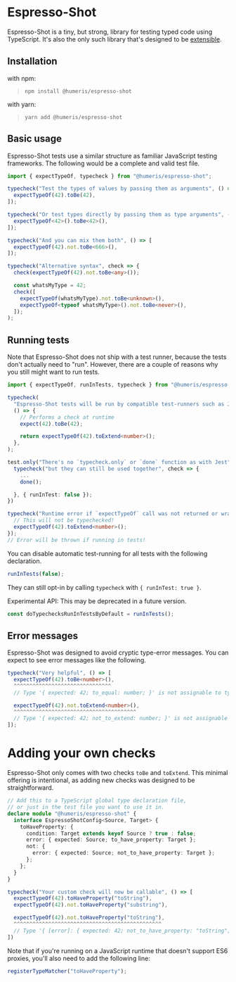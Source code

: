# Espresso-Shot
Espresso-Shot is a tiny, but strong, library for testing typed code using TypeScript. It's also the only such library that's designed to be [extensible](#adding-your-own-checks).

## Installation
with npm:
> `npm install @humeris/espresso-shot`

with yarn:
> `yarn add @humeris/espresso-shot`

## Basic usage
Espresso-Shot tests use a similar structure as familiar JavaScript testing frameworks. The following would be a complete and valid test file.
```ts
import { expectTypeOf, typecheck } from "@humeris/espresso-shot";

typecheck("Test the types of values by passing them as arguments", () => [
  expectTypeOf(42).toBe(42),
]);

typecheck("Or test types directly by passing them as type arguments", () => [
  expectTypeOf<42>().toBe<42>(),
]);

typecheck("And you can mix them both", () => [
  expectTypeOf(42).not.toBe<666>(),
]);

typecheck("Alternative syntax", check => {
  check(expectTypeOf(42).not.toBe<any>());

  const whatsMyType = 42;
  check([
    expectTypeOf(whatsMyType).not.toBe<unknown>(),
    expectTypeOf<typeof whatsMyType>().not.toBe<never>(),
  ]);
);
```

## Running tests
Note that Espresso-Shot does not ship with a test runner, because the tests don't actually need to "run". However, there are a couple of reasons why you still might want to run tests.
```ts
import { expectTypeOf, runInTests, typecheck } from "@humeris/espresso-shot";

typecheck(
  "Espresso-Shot tests will be run by compatible test-runners such as Jest",
  () => {
    // Performs a check at runtime
    expect(42).toBe(42);

    return expectTypeOf(42).toExtend<number>();
  },
);

test.only("There's no `typecheck.only` or `done` function as with Jest", done => {
  typecheck("but they can still be used together", check => {
    ...
    done();

  }, { runInTest: false });
})

typecheck("Runtime error if `expectTypeOf` call was not returned or wrapped in `check`", () => {
  // This will not be typechecked!
  expectTypeOf(42).toExtend<number>();
});
// Error will be thrown if running in tests!
```
You can disable automatic test-running for all tests with the following declaration.
```ts
runInTests(false);
```
They can still opt-in by calling `typecheck` with `{ runInTest: true }`.

Experimental API: This may be deprecated in a future version.
```ts
const doTypechecksRunInTestsByDefault = runInTests();
```

## Error messages
Espresso-Shot was designed to avoid cryptic type-error messages. You can expect to see error messages like the following.
```ts
typecheck("Very helpful", () => [
  expectTypeOf(42).toBe<number>(),
  ^^^^^^^^^^^^^^^^^^^^^^^^^^^^^^^
  // Type '{ expected: 42; to_equal: number; }' is not assignable to type 'never'

  expectTypeOf(42).not.toExtend<number>(),
  ^^^^^^^^^^^^^^^^^^^^^^^^^^^^^^^^^^^^^^^
  // Type '{ expected: 42; not_to_extend: number; }' is not assignable to type 'never'
]);
```
# Adding your own checks
Espresso-Shot only comes with two checks `toBe` and `toExtend`. This minimal offering is intentional, as adding new checks was designed to be straightforward.

```ts
// Add this to a TypeScript global type declaration file,
// or just in the test file you want to use it in.
declare module "@humeris/espresso-shot" {
  interface EspressoShotConfig<Source, Target> {
    toHaveProperty: {
      condition: Target extends keyof Source ? true : false;
      error: { expected: Source; to_have_property: Target };
      not: {
        error: { expected: Source; not_to_have_property: Target };
      };
    };
  }
}

typecheck("Your custom check will now be callable", () => [
  expectTypeOf(42).toHaveProperty("toString"),
  expectTypeOf(42).not.toHaveProperty("substring"),

  expectTypeOf(42).not.toHaveProperty("toString"),
  ^^^^^^^^^^^^^^^^^^^^^^^^^^^^^^^^^^^^^^^^^^^^^^^
  // Type '{ [error]: { expected: 42; not_to_have_property: "toString"; }; }' is not assignable to type '{ [error]: never; }'
])
```

Note that if you're running on a JavaScript runtime that doesn't support ES6 proxies, you'll also need to add the following line:
```ts
registerTypeMatcher("toHaveProperty");
```
